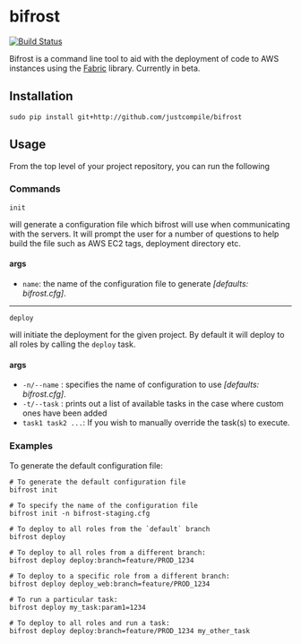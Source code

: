 # bifrost
[![Build Status](https://travis-ci.org/justcompile/bifrost.svg?branch=master)](https://travis-ci.org/justcompile/bifrost)

Bifrost is a command line tool to aid with the deployment of code to AWS instances using the [Fabric](http://www.fabfile.org/) library. Currently in beta.

## Installation
`sudo pip install git+http://github.com/justcompile/bifrost`

## Usage
From the top level of your project repository, you can run the following
### Commands

`init`

will generate a configuration file which bifrost will use when communicating with the servers. It will prompt the user for a number of questions to help build the file such as AWS EC2 tags, deployment directory etc.

#### args

* `name`: the name of the configuration file to generate *[defaults: bifrost.cfg]*.

---

`deploy`

will initiate the deployment for the given project. By default it will deploy to all roles by calling the `deploy` task.

#### args
* `-n/--name` : specifies the name of configuration to use *[defaults: bifrost.cfg]*.
* `-t/--task` : prints out a list of available tasks in the case where custom ones have been added
* `task1 task2 ...`: If you wish to manually override the task(s) to execute.

### Examples

To generate the default configuration file:

```#!bash
# To generate the default configuration file
bifrost init

# To specify the name of the configuration file
bifrost init -n bifrost-staging.cfg

# To deploy to all roles from the `default` branch
bifrost deploy

# To deploy to all roles from a different branch:
bifrost deploy deploy:branch=feature/PROD_1234

# To deploy to a specific role from a different branch:
bifrost deploy deploy_web:branch=feature/PROD_1234

# To run a particular task:
bifrost deploy my_task:param1=1234

# To deploy to all roles and run a task:
bifrost deploy deploy:branch=feature/PROD_1234 my_other_task
